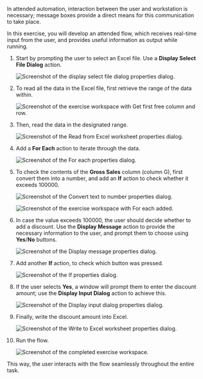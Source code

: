 In attended automation, interaction between the user and workstation is necessary; message boxes provide a direct means for this communication to take place.

In this exercise, you will develop an attended flow, which receives real-time input from the user, and provides useful information as output while running.

1. Start by prompting the user to select an Excel file. Use a **Display Select File Dialog** action.

   ![Screenshot of the display select file dialog properties dialog.](..\media\display-select-file-dialog-properties-exercise.png)

1. To read all the data in the Excel file, first retrieve the range of the data within.

   ![Screenshot of the exercise workspace with Get first free column and row.](..\media\exercise-workspace.png)

1. Then, read the data in the designated range.

   ![Screenshot of the Read from Excel worksheet properties dialog.](..\media\read-from-excel-worksheet-properties-exercise.png)

1. Add a **For Each** action to iterate through the data.

   ![Screenshot of the For each properties dialog.](..\media\for-each-properties-exercise.png)

1. To check the contents of the **Gross Sales** column (column G), first convert them into a number, and add an **If** action to check whether it exceeds 100000.

   ![Screenshot of the Convert text to number properties dialog.](..\media\convert-text-to-number-properties-exercise.png)

   ![Screenshot of the exercise workspace with For each added.](..\media\exercise-workspace-continued.png)

1. In case the value exceeds 100000, the user should decide whether to add a discount. Use the **Display Message** action to provide the necessary information to the user, and prompt them to choose using **Yes**/**No** buttons.

   ![Screenshot of the Display message properties dialog.](..\media\display-message-properties-exercise.png)

1. Add another **If** action, to check which button was pressed.

   ![Screenshot of the If properties dialog.](..\media\if-properties-exercise.png)

1. If the user selects **Yes**, a window will prompt them to enter the discount amount; use the **Display Input Dialog** action to achieve this.

   ![Screenshot of the Display input dialog properties dialog.](..\media\display-input-dialog-properties-exercise.png)

1. Finally, write the discount amount into Excel.

    ![Screenshot of the Write to Excel worksheet properties dialog.](..\media\write-to-excel-worksheet-properties-exercise.png)

1. Run the flow.

    ![Screenshot of the completed exercise workspace.](..\media\final-exercise-workspace.png)

This way, the user interacts with the flow seamlessly throughout the entire task.
